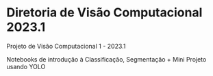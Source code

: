 # Diretoria de Visão Computacional 2023.1
Projeto de Visão Computacional 1 - 2023.1

Notebooks de introdução à Classificação, Segmentação + Mini Projeto usando YOLO 
